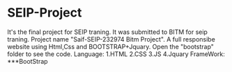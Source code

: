 # SEIP-Project
It's the final project for SEIP traning. It was submitted to BITM for seip traning. Project name "Saif-SEIP-232974 Bitm Project". A full responsibe website using Html,Css and BOOTSTRAP+Jquary. Open the "bootstrap" folder to see the code.
Language:
1.HTML
2.CSS
3.JS
4.Jquary
FrameWork:
***BootStrap
